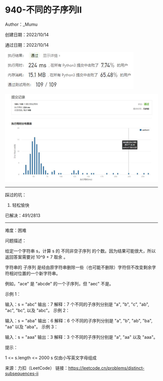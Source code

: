 # 940-不同的子序列II

Author：_Mumu

创建日期：2022/10/14

通过日期：2022/10/14

![](./通过截图2.jpg)

![](./通过截图1.jpg)

*****

踩过的坑：

1. 轻松愉快

已解决：491/2813

*****

难度：困难

问题描述：

给定一个字符串 s，计算 s 的 不同非空子序列 的个数。因为结果可能很大，所以返回答案需要对 10^9 + 7 取余 。

字符串的 子序列 是经由原字符串删除一些（也可能不删除）字符但不改变剩余字符相对位置的一个新字符串。

例如，"ace" 是 "abcde" 的一个子序列，但 "aec" 不是。


示例 1：

输入：s = "abc"
输出：7
解释：7 个不同的子序列分别是 "a", "b", "c", "ab", "ac", "bc", 以及 "abc"。
示例 2：

输入：s = "aba"
输出：6
解释：6 个不同的子序列分别是 "a", "b", "ab", "ba", "aa" 以及 "aba"。
示例 3：

输入：s = "aaa"
输出：3
解释：3 个不同的子序列分别是 "a", "aa" 以及 "aaa"。


提示：

1 <= s.length <= 2000
s 仅由小写英文字母组成

来源：力扣（LeetCode）
链接：https://leetcode.cn/problems/distinct-subsequences-ii